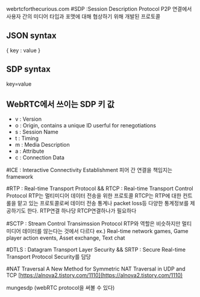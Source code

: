 webrtcforthecurious.com
#SDP :Session Description Protocol
P2P 연결에서 사용자 간의 미디어 타입과 포맷에 대해 협상하기 위해 개발된 프로토콜
## JSON syntax
{
  key : value
}

## SDP syntax
key=value

## WebRTC에서 쓰이는 SDP 키 값
- v : Version
- o : Origin, contains a unique ID userful for renegotiations
- s : Session Name
- t : Timing
- m : Media Description
- a : Attribute
- c : Connection Data

#ICE : Interactive Connectivity Establishment
피어 간 연결을 책임지는 framework

#RTP : Real-time Transport Protocol && RTCP : Real-time Transport Control Protocol
RTP는 멀티미디어 데이터 전송을 위한 프로토콜
RTCP는 RTP에 대한 컨트롤을 맡고 있는 프로토콜로써 데이터 전송 통계나 packet loss등 다양한 통계정보를 제공하기도 한다.
RTP연결 하나당 RTCP연결하나가 필요하다

#SCTP : Stream Control Transimssion Protocol
RTP와 역할은 비슷하지만 멀티미디어 데이터를 않는다는 것에서 다르다
ex.) Real-time network games, Game player action events, Asset exchange, Text chat

#DTLS : Datagram Transport Layer Security && SRTP : Secure Real-time Transport Protocol
Security를 담당

#NAT Traversal
A New Method for Symmetric NAT Traversal in UDP and TCP
[https://alnova2.tistory.com/1110](https://alnova2.tistory.com/1110)

mungesdp (webRTC protocol을 써볼 수 있다)
